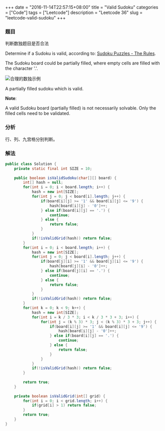+++
date = "2016-11-14T22:57:15+08:00"
title = "Valid Sudoku"
categories = ["Code"]
tags = ["Leetcode"]
description = "Leetcode 36"
slug = "leetcode-valid-sudoku"
+++

### 题目

判断数独题目是否合法

Determine if a Sudoku is valid, according to: [Sudoku Puzzles - The Rules](http://sudoku.com.au/TheRules.aspx).

The Sudoku board could be partially filled, where empty cells are filled with the character '.'.

![合理的数独示例](/images/leetcode-valid-sudoku.png "Valid Sudoku")

A partially filled sudoku which is valid.

__Note__:

A valid Sudoku board (partially filled) is not necessarily solvable. Only the filled cells need to be validated.

### 分析

行、列、九宫格分别判断。

### 解法

```java
public class Solution {
    private static final int SIZE = 10;
    
    public boolean isValidSudoku(char[][] board) {
        int[] hash = null;
        for(int i = 0; i < board.length; i++) {
            hash = new int[SIZE];
            for(int j = 0; j < board[i].length; j++) {
                if(board[i][j] >= '1' && board[i][j] <= '9') {
                    hash[board[i][j] - '0']++;
                } else if(board[i][j] == '.') {
                    continue;
                } else {
                    return false;
                }
            }
            if(!isValidGrid(hash)) return false;
        }
        for(int i = 0; i < board.length; i++) {
            hash = new int[SIZE];
            for(int j = 0; j < board[i].length; j++) {
                if(board[j][i] >= '1' && board[j][i] <= '9') {
                    hash[board[j][i] - '0']++;
                } else if(board[j][i] == '.') {
                    continue;
                } else {
                    return false;
                }
            }
            if(!isValidGrid(hash)) return false;
        }
        for(int k = 0; k < 9; k++) {
            hash = new int[SIZE];
            for(int i = k / 3 * 3; i < k / 3 * 3 + 3; i++) {
                for(int j = (k % 3) * 3; j < (k % 3) * 3 + 3; j++) {
                    if(board[i][j] >= '1' && board[i][j] <= '9') {
                        hash[board[i][j] - '0']++;
                    } else if(board[i][j] == '.') {
                        continue;
                    } else {
                        return false;
                    }
                }
            }
            if(!isValidGrid(hash)) return false;
        }
        
        return true;
    }
    
    private boolean isValidGrid(int[] grid) {
        for(int i = 0; i < grid.length; i++) {
            if(grid[i] > 1) return false;
        }
        return true;
    }
}
```